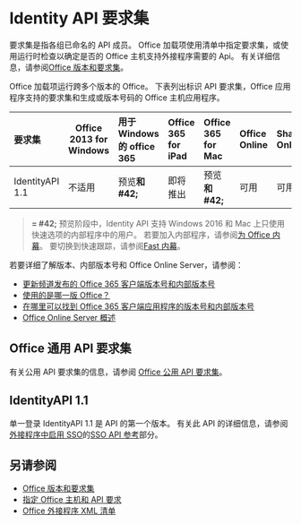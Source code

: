 # <a name="identity-api-requirement-sets"></a>Identity API 要求集

要求集是指各组已命名的 API 成员。 Office 加载项使用清单中指定要求集，或使用运行时检查以确定是否的 Office 主机支持外接程序需要的 Api。 有关详细信息，请参阅[Office 版本和要求集](https://docs.microsoft.com/office/dev/add-ins/develop/office-versions-and-requirement-sets)。

Office 加载项运行跨多个版本的 Office。 下表列出标识 API 要求集，Office 应用程序支持的要求集和生成或版本号码的 Office 主机应用程序。

|  要求集  | Office 2013 for Windows | 用于 Windows 的 office 365   |  Office 365 for iPad  |  Office 365 for Mac  | Office Online  | SharePoint Online | OneDrive.com |Outlook.com & Exchange Online|
|:-----|-----|:-----|:-----|:-----|:-----|:-----|:-----|:-----|
| IdentityAPI 1.1  | 不适用 | 预览**和 #42;** | 即将推出 | 预览**和 #42;**| 可用 | 可用| 即将推出 | 即将推出 |

> **= #42;** 预览阶段中，Identity API 支持 Windows 2016 和 Mac 上只使用快速选项的内部程序中的用户。 若要加入内部程序，请参阅[为 Office 内幕](https://products.office.com/office-insider?tab=tab-1)。 要切换到快速跟踪，请参阅[Fast 内幕](https://answers.microsoft.com/en-us/msoffice/forum/msoffice_officeinsider-mso_win10-msoinsider_reg/its-here-office-insider-fast-for-office-2016-on/dbe8e7bb-9523-44a4-948b-9436fedfd961)。

若要详细了解版本、内部版本号和 Office Online Server，请参阅：

- [更新频道发布的 Office 365 客户端版本号和内部版本号](https://support.office.com/article/version-and-build-numbers-of-update-channel-releases-ae942449-1fca-4484-898b-a933ea23def7)
- [使用的是哪一版 Office？](https://support.office.com/article/What-version-of-Office-am-I-using-932788b8-a3ce-44bf-bb09-e334518b8b19)
- [在哪里可以找到 Office 365 客户端应用程序的版本号和内部版本号](https://support.office.com/article/version-and-build-numbers-of-update-channel-releases-ae942449-1fca-4484-898b-a933ea23def7)
- 
  [Office Online Server 概述](https://docs.microsoft.com/officeonlineserver/office-online-server-overview)

## <a name="office-common-api-requirement-sets"></a>Office 通用 API 要求集

有关公用 API 要求集的信息，请参阅 [Office 公用 API 要求集](office-add-in-requirement-sets.md)。

## <a name="identityapi-11"></a>IdentityAPI 1.1 

单一登录 IdentityAPI 1.1 是 API 的第一个版本。 有关此 API 的详细信息，请参阅[外接程序中启用 SSO](https://docs.microsoft.com/office/dev/add-ins/develop/sso-in-office-add-ins)的[SSO API 参考](https://docs.microsoft.com/office/dev/add-ins/develop/sso-in-office-add-ins#sso-api-reference)部分。

## <a name="see-also"></a>另请参阅

- [Office 版本和要求集](https://docs.microsoft.com/office/dev/add-ins/develop/office-versions-and-requirement-sets)
- [指定 Office 主机和 API 要求](https://docs.microsoft.com/office/dev/add-ins/develop/specify-office-hosts-and-api-requirements)
- [Office 外接程序 XML 清单](https://docs.microsoft.com/office/dev/add-ins/develop/add-in-manifests)
